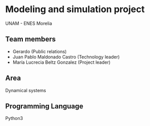 #  Modeling and simulation project 

UNAM - ENES Morelia

## Team members
- Gerardo (Public relations)
- Juan Pablo Maldonado Castro (Technology leader)
- María Lucrecia Beltz Gonzalez (Project leader)

## Area
Dynamical systems

## Programming Language
Python3
